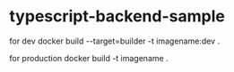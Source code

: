 # typescript-backend-sample


for dev
docker build --target=builder -t imagename:dev .


for production
docker build -t imagename .

